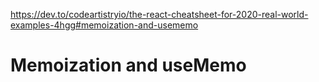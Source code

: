 https://dev.to/codeartistryio/the-react-cheatsheet-for-2020-real-world-examples-4hgg#memoization-and-usememo

# Memoization and useMemo

